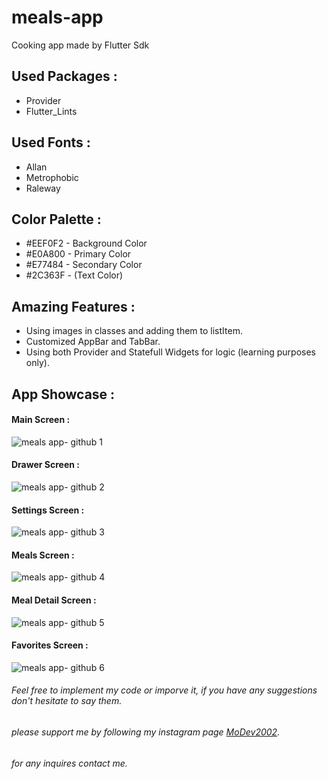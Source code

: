 # meals-app
 Cooking app made by Flutter Sdk


 ## Used Packages :
 * Provider
 * Flutter_Lints


 ## Used Fonts :
 * Allan
 * Metrophobic
 * Raleway


 ## Color Palette :
* #EEF0F2 - Background Color
* #E0A800 - Primary Color
* #E77484 - Secondary Color
* #2C363F - (Text Color)

## Amazing Features :
* Using images in classes and adding them to listItem.
* Customized AppBar and TabBar.
* Using both Provider and Statefull Widgets for logic (learning purposes only).

## App Showcase :

#### Main Screen :

![meals app- github 1](https://user-images.githubusercontent.com/91676840/135734816-add00b55-1319-4d32-ac28-fceca9afaa6b.png)

#### Drawer Screen :
![meals app- github 2](https://user-images.githubusercontent.com/91676840/135734863-088a8967-ac03-4347-8a3a-fe9f348a9586.png)

#### Settings Screen :
![meals app- github 3](https://user-images.githubusercontent.com/91676840/135734870-5946c4fa-fd69-4e9d-98f0-2125c63cb860.png)

#### Meals Screen :

![meals app- github 4](https://user-images.githubusercontent.com/91676840/135734902-e2c6c2a9-1d35-47b0-a3e1-9b3ccc736e69.png)

#### Meal Detail Screen :
![meals app- github 5](https://user-images.githubusercontent.com/91676840/135734923-c99d4c87-f84f-4609-af6c-a416d5514b93.png)

#### Favorites Screen :
![meals app- github 6](https://user-images.githubusercontent.com/91676840/135734991-5e4afb1c-4ac3-452f-b346-ca1ff925eb0b.png)


###### Feel free to implement my code or imporve it, if you have any suggestions don't hesitate to say them. 
###### please support me by following my instagram page [MoDev2002](https://www.instagram.com/modev2002/).
###### for any inquires contact me.

